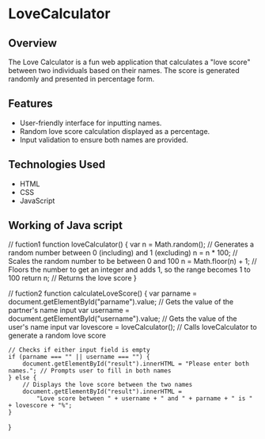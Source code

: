 # LoveCalculator

## Overview
The Love Calculator is a fun web application that calculates a "love score" between two individuals based on their names. The score is generated randomly and presented in percentage form.

## Features
- User-friendly interface for inputting names.
- Random love score calculation displayed as a percentage.
- Input validation to ensure both names are provided.

## Technologies Used
- HTML
- CSS
- JavaScript

## Working of Java script

// fuction1
function loveCalculator() {
    var n = Math.random(); // Generates a random number between 0 (including) and 1 (excluding)
    n = n * 100; // Scales the random number to be between 0 and 100
    n = Math.floor(n) + 1; // Floors the number to get an integer and adds 1, so the range becomes 1 to 100
    return n; // Returns the love score
}

// fuction2
function calculateLoveScore() {
    var parname = document.getElementById("parname").value; // Gets the value of the partner's name input
    var username = document.getElementById("username").value; // Gets the value of the user's name input
    var lovescore = loveCalculator(); // Calls loveCalculator to generate a random love score

    // Checks if either input field is empty
    if (parname === "" || username === "") {
        document.getElementById("result").innerHTML = "Please enter both names."; // Prompts user to fill in both names
    } else {
        // Displays the love score between the two names
        document.getElementById("result").innerHTML =
            "Love score between " + username + " and " + parname + " is " + lovescore + "%";
    }
}


